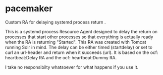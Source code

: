 # pacemaker

Custom RA for delaying systemd process return . 

This is a systemd process Resource Agent designed to delay the return on processes
that start other processes so that everything is actually ready when the 
RA is returning "Started".
This RA was created with Tomcat running Solr in mind. 
The delay can be either timed (startdelay) or set to curl an url-header and 
return when it succeeds (url).
It is based on the ocf: heartbeat:Delay RA and the ocf: heartbeat:Dummy RA.

I take no responsibilty whatsoever for what happens if you use it.
